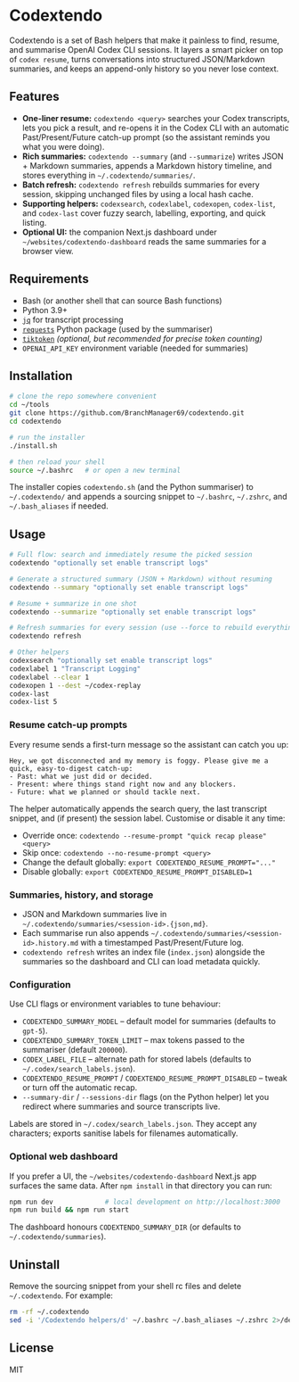 # Codextendo

Codextendo is a set of Bash helpers that make it painless to find, resume, and summarise OpenAI Codex CLI sessions. It layers a smart picker on top of `codex resume`, turns conversations into structured JSON/Markdown summaries, and keeps an append-only history so you never lose context.

## Features
- **One-liner resume:** `codextendo <query>` searches your Codex transcripts, lets you pick a result, and re-opens it in the Codex CLI with an automatic Past/Present/Future catch-up prompt (so the assistant reminds you what you were doing).
- **Rich summaries:** `codextendo --summary` (and `--summarize`) writes JSON + Markdown summaries, appends a Markdown history timeline, and stores everything in `~/.codextendo/summaries/`.
- **Batch refresh:** `codextendo refresh` rebuilds summaries for every session, skipping unchanged files by using a local hash cache.
- **Supporting helpers:** `codexsearch`, `codexlabel`, `codexopen`, `codex-list`, and `codex-last` cover fuzzy search, labelling, exporting, and quick listing.
- **Optional UI:** the companion Next.js dashboard under `~/websites/codextendo-dashboard` reads the same summaries for a browser view.

## Requirements
- Bash (or another shell that can source Bash functions)
- Python 3.9+
- [`jq`](https://stedolan.github.io/jq/) for transcript processing
- [`requests`](https://pypi.org/project/requests/) Python package (used by the summariser)
- [`tiktoken`](https://pypi.org/project/tiktoken/) _(optional, but recommended for precise token counting)_
- `OPENAI_API_KEY` environment variable (needed for summaries)

## Installation
```bash
# clone the repo somewhere convenient
cd ~/tools
git clone https://github.com/BranchManager69/codextendo.git
cd codextendo

# run the installer
./install.sh

# then reload your shell
source ~/.bashrc   # or open a new terminal
```

The installer copies `codextendo.sh` (and the Python summariser) to `~/.codextendo/` and appends a sourcing snippet to `~/.bashrc`, `~/.zshrc`, and `~/.bash_aliases` if needed.

## Usage
```bash
# Full flow: search and immediately resume the picked session
codextendo "optionally set enable transcript logs"

# Generate a structured summary (JSON + Markdown) without resuming
codextendo --summary "optionally set enable transcript logs"

# Resume + summarize in one shot
codextendo --summarize "optionally set enable transcript logs"

# Refresh summaries for every session (use --force to rebuild everything)
codextendo refresh

# Other helpers
codexsearch "optionally set enable transcript logs"
codexlabel 1 "Transcript Logging"
codexlabel --clear 1
codexopen 1 --dest ~/codex-replay
codex-last
codex-list 5
```

### Resume catch-up prompts
Every resume sends a first-turn message so the assistant can catch you up:

```
Hey, we got disconnected and my memory is foggy. Please give me a quick, easy-to-digest catch-up:
- Past: what we just did or decided.
- Present: where things stand right now and any blockers.
- Future: what we planned or should tackle next.
```

The helper automatically appends the search query, the last transcript snippet, and (if present) the session label. Customise or disable it any time:

- Override once: `codextendo --resume-prompt "quick recap please" <query>`
- Skip once: `codextendo --no-resume-prompt <query>`
- Change the default globally: `export CODEXTENDO_RESUME_PROMPT="..."`
- Disable globally: `export CODEXTENDO_RESUME_PROMPT_DISABLED=1`

### Summaries, history, and storage
- JSON and Markdown summaries live in `~/.codextendo/summaries/<session-id>.{json,md}`.
- Each summarise run also appends `~/.codextendo/summaries/<session-id>.history.md` with a timestamped Past/Present/Future log.
- `codextendo refresh` writes an index file (`index.json`) alongside the summaries so the dashboard and CLI can load metadata quickly.

### Configuration
Use CLI flags or environment variables to tune behaviour:

- `CODEXTENDO_SUMMARY_MODEL` – default model for summaries (defaults to `gpt-5`).
- `CODEXTENDO_SUMMARY_TOKEN_LIMIT` – max tokens passed to the summariser (default `200000`).
- `CODEX_LABEL_FILE` – alternate path for stored labels (defaults to `~/.codex/search_labels.json`).
- `CODEXTENDO_RESUME_PROMPT` / `CODEXTENDO_RESUME_PROMPT_DISABLED` – tweak or turn off the automatic recap.
- `--summary-dir` / `--sessions-dir` flags (on the Python helper) let you redirect where summaries and source transcripts live.

Labels are stored in `~/.codex/search_labels.json`. They accept any characters; exports sanitise labels for filenames automatically.

### Optional web dashboard
If you prefer a UI, the `~/websites/codextendo-dashboard` Next.js app surfaces the same data. After `npm install` in that directory you can run:

```bash
npm run dev             # local development on http://localhost:3000
npm run build && npm run start
```

The dashboard honours `CODEXTENDO_SUMMARY_DIR` (or defaults to `~/.codextendo/summaries`).

## Uninstall
Remove the sourcing snippet from your shell rc files and delete `~/.codextendo`. For example:
```bash
rm -rf ~/.codextendo
sed -i '/Codextendo helpers/d' ~/.bashrc ~/.bash_aliases ~/.zshrc 2>/dev/null
```

## License
MIT
